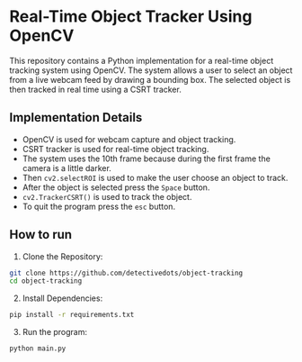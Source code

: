 # Real-Time Object Tracker Using OpenCV

This repository contains a Python implementation for a real-time object tracking system using OpenCV. The system allows a user to select an object from a live webcam feed by drawing a bounding box. The selected object is then tracked in real time using a CSRT tracker.

## Implementation Details

- OpenCV is used for webcam capture and object tracking.
- CSRT tracker is used for real-time object tracking.
- The system uses the 10th frame because during the first frame the camera is a little darker.
- Then `cv2.selectROI` is used to make the user choose an object to track.
- After the object is selected press the `Space` button.
- `cv2.TrackerCSRT()` is used to track the object.
- To quit the program press the `esc` button.

## How to run
1. Clone the Repository:
```bash
git clone https://github.com/detectivedots/object-tracking
cd object-tracking
```
2. Install Dependencies:
```bash
pip install -r requirements.txt
```
3. Run the program:
```bash
python main.py
```

